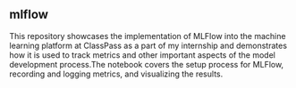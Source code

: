 ## mlflow

This repository showcases the implementation of MLFlow into the machine learning platform at ClassPass as a part of my internship and demonstrates how it is used to track metrics and other important aspects of the model development process.The notebook covers the setup process for MLFlow, recording and logging metrics, and visualizing the results.
